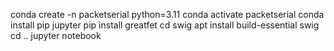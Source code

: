 conda create -n packetserial python=3.11
conda activate packetserial
conda install pip jupyter
pip install greatfet
cd swig
apt install build-essential swig
cd ..
jupyter notebook
